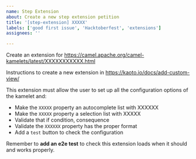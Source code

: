 ```yaml
---
name: Step Extension
about: Create a new step extension petition
title: '[step-extension] XXXXX'
labels: ['good first issue', 'Hacktoberfest', 'extensions']
assignees: ''

---
```


Create an extension for https://camel.apache.org/camel-kamelets/latest/XXXXXXXXXXX.html

Instructions to create a new extension in https://kaoto.io/docs/add-custom-view/

This extension must allow the user to set up all the configuration options of the kamelet and:

 * Make the `XXXXX` property an autocomplete list with XXXXXX
 * Make the `XXXXX` property a selection list with XXXXX
 * Validate that if condition, consequence
 * Validate the `XXXXXX` property has the proper format
 * Add a `test` button to check the configuration 

Remember to **add an e2e test** to check this extension loads when it should and works properly.
